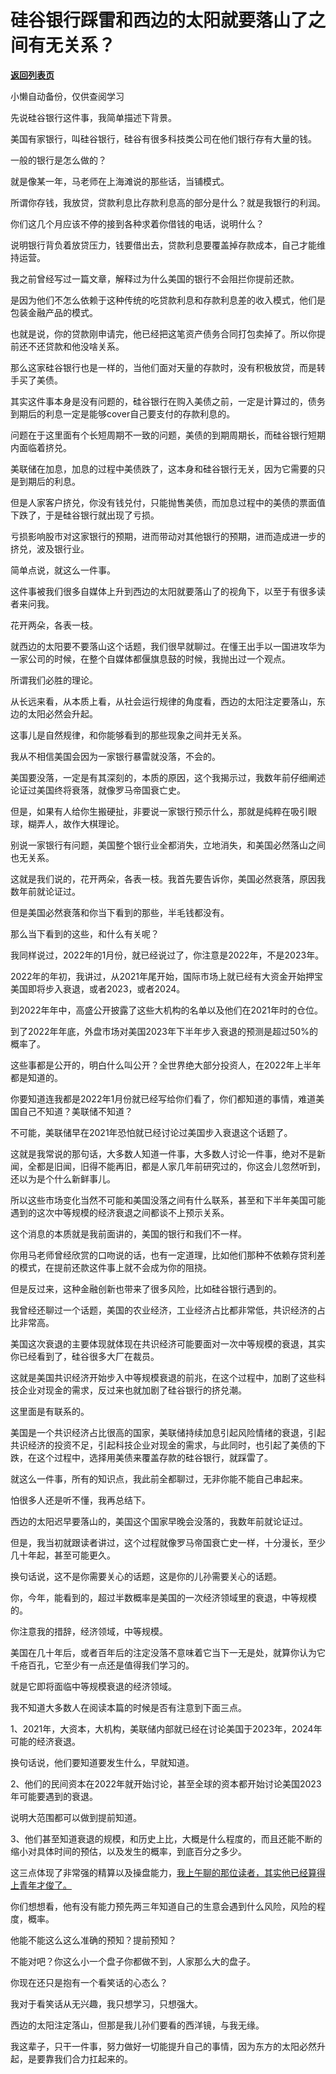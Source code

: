 # 硅谷银行踩雷和西边的太阳就要落山了之间有无关系？

[**返回列表页**](/gzh/记忆承载3)

小懒自动备份，仅供查阅学习

先说硅谷银行这件事，我简单描述下背景。  

美国有家银行，叫硅谷银行，硅谷有很多科技类公司在他们银行存有大量的钱。

一般的银行是怎么做的？  

就是像某一年，马老师在上海滩说的那些话，当铺模式。

所谓你存钱，我放贷，贷款利息比存款利息高的部分是什么？就是我银行的利润。

你们这几个月应该不停的接到各种求着你借钱的电话，说明什么？  

说明银行背负着放贷压力，钱要借出去，贷款利息要覆盖掉存款成本，自己才能维持运营。

我之前曾经写过一篇文章，解释过为什么美国的银行不会阻拦你提前还款。  

是因为他们不怎么依赖于这种传统的吃贷款利息和存款利息差的收入模式，他们是包装金融产品的模式。

也就是说，你的贷款刚申请完，他已经把这笔资产债务合同打包卖掉了。所以你提前还不还贷款和他没啥关系。

那么这家硅谷银行也是一样的，当他们面对天量的存款时，没有积极放贷，而是转手买了美债。  

其实这件事本身是没有问题的，硅谷银行在购入美债之前，一定是计算过的，债务到期后的利息一定是能够cover自己要支付的存款利息的。  

问题在于这里面有个长短周期不一致的问题，美债的到期周期长，而硅谷银行短期内面临着挤兑。  

美联储在加息，加息的过程中美债跌了，这本身和硅谷银行无关，因为它需要的只是到期后的利息。  

但是人家客户挤兑，你没有钱兑付，只能抛售美债，而加息过程中的美债的票面值下跌了，于是硅谷银行就出现了亏损。

亏损影响股市对这家银行的预期，进而带动对其他银行的预期，进而造成进一步的挤兑，波及银行业。  

简单点说，就这么一件事。  

这件事被我们很多自媒体上升到西边的太阳就要落山了的视角下，以至于有很多读者来问我。  

花开两朵，各表一枝。

就西边的太阳要不要落山这个话题，我们很早就聊过。在懂王出手以一国进攻华为一家公司的时候，在整个自媒体都偃旗息鼓的时候，我抛出过一个观点。  

所谓我们必胜的理论。

从长远来看，从本质上看，从社会运行规律的角度看，西边的太阳注定要落山，东边的太阳必然会升起。  

这事儿是自然规律，和你能够看到的那些现象之间并无关系。  

我从不相信美国会因为一家银行暴雷就没落，不会的。  

美国要没落，一定是有其深刻的，本质的原因，这个我揭示过，我数年前仔细阐述论证过美国终将衰落，就像罗马帝国衰亡史。  

但是，如果有人给你生搬硬扯，非要说一家银行预示什么，那就是纯粹在吸引眼球，糊弄人，故作大棋理论。  

别说一家银行有问题，美国整个银行业全都消失，立地消失，和美国必然落山之间也无关系。  

这就是我们说的，花开两朵，各表一枝。我首先要告诉你，美国必然衰落，原因我数年前就论证过。

但是美国必然衰落和你当下看到的那些，半毛钱都没有。

那么当下看到的这些，和什么有关呢？

我同样说过，2022年的1月份，就已经说过了，你注意是2022年，不是2023年。  

2022年的年初，我讲过，从2021年尾开始，国际市场上就已经有大资金开始押宝美国即将步入衰退，或者2023，或者2024。  

到2022年年中，高盛公开披露了这些大机构的名单以及他们在2021年时的仓位。

到了2022年年底，外盘市场对美国2023年下半年步入衰退的预测是超过50%的概率了。

这些事都是公开的，明白什么叫公开？全世界绝大部分投资人，在2022年上半年都是知道的。  

你要知道连我都是2022年1月份就已经写给你们看了，你们都知道的事情，难道美国自己不知道？美联储不知道？  

不可能，美联储早在2021年恐怕就已经讨论过美国步入衰退这个话题了。

这就是我常说的那句话，大多数人知道一件事，大多数人讨论一件事，绝对不是新闻，全都是旧闻，旧得不能再旧，都是人家几年前研究过的，你这会儿忽然听到，还以为是个什么新鲜事儿。  

所以这些市场变化当然不可能和美国没落之间有什么联系，甚至和下半年美国可能遇到的这次中等规模的经济衰退之间都谈不上预示关系。  

这个消息的本质就是我前面讲的，美国的银行和我们不一样。  

你用马老师曾经欣赏的口吻说的话，也有一定道理，比如他们那种不依赖存贷利差的模式，在提前还款这件事上就不会成为你的阻挠。

但是反过来，这种金融创新也带来了很多风险，比如硅谷银行遇到的。

我曾经还聊过一个话题，美国的农业经济，工业经济占比都非常低，共识经济的占比非常高。  

美国这次衰退的主要体现就体现在共识经济可能要面对一次中等规模的衰退，其实你已经看到了，硅谷很多大厂在裁员。

这就是美国共识经济开始步入中等规模衰退的前兆，在这个过程中，加剧了这些科技企业对现金的需求，反过来也就加剧了硅谷银行的挤兑潮。

这里面是有联系的。

美国是一个共识经济占比很高的国家，美联储持续加息引起风险情绪的衰退，引起共识经济的投资不足，引起科技企业对现金的需求，与此同时，也引起了美债的下跌，在这个过程中，选择用美债来覆盖存款的硅谷银行，就踩雷了。

就这么一件事，所有的知识点，我此前全都聊过，无非你能不能自己串起来。

怕很多人还是听不懂，我再总结下。  

西边的太阳迟早要落山的，美国这个国家早晚会没落的，我数年前就论证过。

但是，我当初就跟读者讲过，这个过程就像罗马帝国衰亡史一样，十分漫长，至少几十年起，甚至可能更久。

换句话说，这不是你需要关心的话题，这是你的儿孙需要关心的话题。

你，今年，能看到的，超过半数概率是美国的一次经济领域里的衰退，中等规模的。  

你注意我的措辞，经济领域，中等规模。  

美国在几十年后，或者百年后的注定没落不意味着它当下一无是处，就算你认为它千疮百孔，它至少有一点还是值得我们学习的。  

就是它即将面临中等规模衰退的经济领域。  

我不知道大多数人在阅读本篇的时候是否有注意到下面三点。  

1、2021年，大资本，大机构，美联储内部就已经在讨论美国于2023年，2024年可能的经济衰退。

换句话说，他们要知道要发生什么，早就知道。

2、他们的民间资本在2022年就开始讨论，甚至全球的资本都开始讨论美国2023年可能要遇到的衰退。

说明大范围都可以做到提前知道。

3、他们甚至知道衰退的规模，和历史上比，大概是什么程度的，而且还能不断的缩小对具体时间的预估，以及发生的概率，到底百分之多少。

这三点体现了非常强的精算以及操盘能力，[我上午聊的那位读者，其实他已经算得上青年才俊了。](http://mp.weixin.qq.com/s?__biz=MzU0MjYwNDU2Mw==&mid=2247510082&idx=1&sn=1a1b1ba1e729c2e85de026724f55cd9e&chksm=fb1ac43ecc6d4d284b46f1c3f1820d99aeb659dbc35d5e19475a61bd0b6c9f85084aa4cb25c2&scene=21#wechat_redirect)  

你们想想看，他有没有能力预先两三年知道自己的生意会遇到什么风险，风险的程度，概率。  

他能不能这么这么准确的预知？提前预知？

不能对吧？你这么小一个盘子你都做不到，人家那么大的盘子。

你现在还只是抱有一个看笑话的心态么？  

我对于看笑话从无兴趣，我只想学习，只想强大。  

西边的太阳注定落山，但那是我儿孙们要看的西洋镜，与我无缘。

我这辈子，只干一件事，努力做好一切能提升自己的事情，因为东方的太阳必然升起，是要靠我们合力扛起来的。

